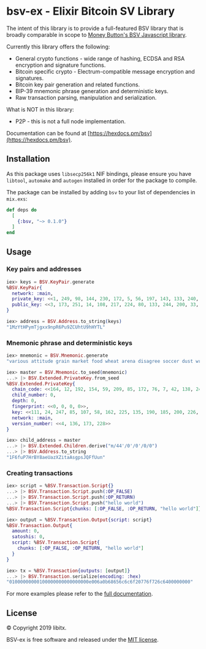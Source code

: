# bsv-ex - Elixir Bitcoin SV Library

The intent of this library is to provide a full-featured BSV library that is broadly comparable in scope to [Money Button's BSV Javascript library](https://github.com/moneybutton/bsv).

Currently this library offers the following:

* General crypto functions - wide range of hashing, ECDSA and RSA encryption and signature functions.
* Bitcoin specific crypto - Electrum-compatible message encryption and signatures.
* Bitcoin key pair generation and related functions.
* BIP-39 mnemonic phrase generation and deterministic keys.
* Raw transaction parsing, manipulation and serialization.

What is NOT in this library:

* P2P - this is not a full node implementation. 

Documentation can be found at [https://hexdocs.pm/bsv](https://hexdocs.pm/bsv).

## Installation

As this package uses `libsecp256k1` NIF bindings, please ensure you have `libtool`, `automake` and `autogen` installed in order for the package to compile.

The package can be installed by adding `bsv` to your list of dependencies in `mix.exs`:

```elixir
def deps do
  [
    {:bsv, "~> 0.1.0"}
  ]
end
```

## Usage

### Key pairs and addresses

```elixir
iex> keys = BSV.KeyPair.generate
%BSV.KeyPair{
  network: :main,
  private_key: <<1, 249, 98, 144, 230, 172, 5, 56, 197, 143, 133, 240, 144, 223, 25, 32, 55, 42, 159, 26, 128, 66, 149, 49, 235, 179, 116, 11, 209, 235, 240, 163>>,
  public_key: <<3, 173, 251, 14, 108, 217, 224, 80, 133, 244, 200, 33, 191, 137, 80, 62, 141, 133, 166, 201, 224, 141, 101, 152, 144, 92, 237, 54, 220, 131, 58, 26, 4>>
}

iex> address = BSV.Address.to_string(keys)
"1MzYtHPymTjgxx9npR6Pu9ZCUhtU9hHYTL"
```

### Mnemonic phrase and deterministic keys

```elixir
iex> mnemonic = BSV.Mnemonic.generate
"various attitude grain market food wheat arena disagree soccer dust wrestle auction fiber wrestle sort wonder vital gym ill word amazing sniff have biology"

iex> master = BSV.Mnemonic.to_seed(mnemonic)
...> |> BSV.Extended.PrivateKey.from_seed
%BSV.Extended.PrivateKey{
  chain_code: <<164, 12, 192, 154, 59, 209, 85, 172, 76, 7, 42, 138, 247, 125, 161, 30, 135, 25, 124, 160, 170, 234, 126, 162, 228, 146, 135, 232, 67, 181, 219, 91>>,
  child_number: 0,
  depth: 0,
  fingerprint: <<0, 0, 0, 0>>,
  key: <<111, 24, 247, 85, 107, 58, 162, 225, 135, 190, 185, 200, 226, 131, 68, 152, 159, 111, 232, 166, 21, 211, 235, 180, 140, 190, 109, 39, 31, 33, 107, 17>>,
  network: :main,
  version_number: <<4, 136, 173, 228>>
}

iex> child_address = master
...> |> BSV.Extended.Children.derive("m/44'/0'/0'/0/0")
...> |> BSV.Address.to_string
"1F6fuP7HrBY8aeUazXZitaAsgpsJQFfUun"
```

### Creating transactions

```elixir
iex> script = %BSV.Transaction.Script{}
...> |> BSV.Transaction.Script.push(:OP_FALSE)
...> |> BSV.Transaction.Script.push(:OP_RETURN)
...> |> BSV.Transaction.Script.push("hello world")
%BSV.Transaction.Script{chunks: [:OP_FALSE, :OP_RETURN, "hello world"]}

iex> output = %BSV.Transaction.Output{script: script}
%BSV.Transaction.Output{
  amount: 0,
  satoshis: 0,
  script: %BSV.Transaction.Script{
    chunks: [:OP_FALSE, :OP_RETURN, "hello world"]
  }
}

iex> tx = %BSV.Transaction{outputs: [output]}
...> |> BSV.Transaction.serialize(encoding: :hex)
"01000000000100000000000000000e006a0b68656c6c6f20776f726c6400000000"
```

For more examples please refer to the [full documentation](https://hexdocs.pm/bsv).

## License

© Copyright 2019 libitx.

BSV-ex is free software and released under the [MIT license](https://github.com/libitx/bsv-elixir/blob/master/LICENSE.md).